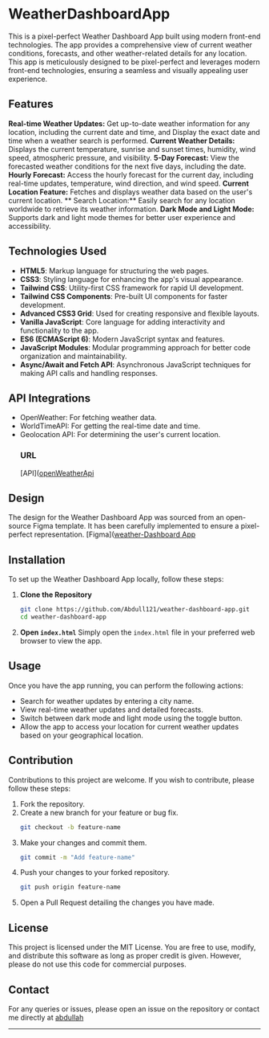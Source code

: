 ﻿# WeatherDashboardApp
 This is a pixel-perfect Weather Dashboard App built using modern front-end technologies. The app provides a comprehensive view of current weather conditions, forecasts, and other weather-related details for any location. This app is meticulously designed to be pixel-perfect and leverages modern front-end technologies, ensuring a seamless and visually appealing user experience.
 ## Features
**Real-time Weather Updates:**
 Get up-to-date weather information for any location, including the current date and time, and Display the exact date and time when a weather search is performed.
**Current Weather Details:**
 Displays the current temperature, sunrise and sunset times, humidity, wind speed, atmospheric pressure, and visibility.
**5-Day Forecast:**
 View the forecasted weather conditions for the next five days, including the date.
**Hourly Forecast:**
Access the hourly forecast for the current day, including real-time updates, temperature, wind direction, and wind speed.
**Current Location Feature:**
 Fetches and displays weather data based on the user's current location.
** Search Location:**
 Easily search for any location worldwide to retrieve its weather information.
 **Dark Mode and Light Mode:**
 Supports dark and light mode themes for better user experience and accessibility.

 ## Technologies Used

 * **HTML5**: Markup language for structuring the web pages.
* **CSS3**: Styling language for enhancing the app's visual appearance.
* **Tailwind CSS**: Utility-first CSS framework for rapid UI development.
* **Tailwind CSS Components**: Pre-built UI components for faster development.
* **Advanced CSS3 Grid**: Used for creating responsive and flexible layouts.
* **Vanilla JavaScript**: Core language for adding interactivity and functionality to the app.
* **ES6 (ECMAScript 6)**: Modern JavaScript syntax and features.
* **JavaScript Modules**: Modular programming approach for better code organization and maintainability.
* **Async/Await and Fetch API**: Asynchronous JavaScript techniques for making API calls and handling responses.

 ## API Integrations
* OpenWeather: For fetching weather data.
* WorldTimeAPI: For getting the real-time date and time.
* Geolocation API: For determining the user's current location.
  ### URL
  [API]([openWeatherApi]( https://openweathermap.org/api)

 
##  Design
The design for the Weather Dashboard App was sourced from an open-source Figma template. It has been carefully implemented to ensure a pixel-perfect representation.
[Figma]([weather-Dashboard App](https://www.figma.com/design/7aWA4f1MiooSemq7KvTHbK/Weather-Dashboard-(Community)?node-id=1-3)

## Installation

To set up the Weather Dashboard App locally, follow these steps:

1. **Clone the Repository**
    ```bash
    git clone https://github.com/Abdull121/weather-dashboard-app.git
    cd weather-dashboard-app
    ```

2. **Open `index.html`**
   Simply open the `index.html` file in your preferred web browser to view the app.

## Usage

Once you have the app running, you can perform the following actions:
- Search for weather updates by entering a city name.
- View real-time weather updates and detailed forecasts.
- Switch between dark mode and light mode using the toggle button.
- Allow the app to access your location for current weather updates based on your geographical location.


## Contribution

Contributions to this project are welcome. If you wish to contribute, please follow these steps:

1. Fork the repository.
2. Create a new branch for your feature or bug fix.
    ```bash
    git checkout -b feature-name
    ```
3. Make your changes and commit them.
    ```bash
    git commit -m "Add feature-name"
    ```
4. Push your changes to your forked repository.
    ```bash
    git push origin feature-name
    ```
5. Open a Pull Request detailing the changes you have made.

## License

This project is licensed under the MIT License. You are free to use, modify, and distribute this software as long as proper credit is given. However, please do not use this code for commercial purposes.

## Contact

For any queries or issues, please open an issue on the repository or contact me directly at [abdullah](mailto:abdullahimran8875@gmail.com)

---
